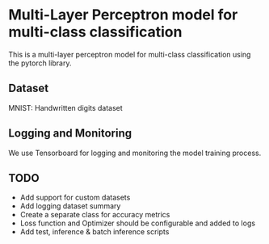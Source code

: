 # Multi-Layer Perceptron model for multi-class classification

This is a multi-layer perceptron model for multi-class classification using the pytorch library.

## Dataset
MNIST: Handwritten digits dataset

## Logging and Monitoring
We use Tensorboard for logging and monitoring the model training process.

## TODO
- Add support for custom datasets
- Add logging dataset summary
- Create a separate class for accuracy metrics
- Loss function and Optimizer should be configurable and added to logs
- Add test, inference & batch inference scripts
